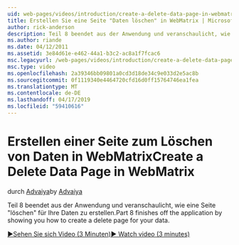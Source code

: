 ```yaml
---
uid: web-pages/videos/introduction/create-a-delete-data-page-in-webmatrix
title: Erstellen Sie eine Seite "Daten löschen" in WebMatrix | Microsoft-Dokumentation
author: rick-anderson
description: Teil 8 beendet aus der Anwendung und veranschaulicht, wie eine Seite "löschen" für Ihre Daten zu erstellen.
ms.author: riande
ms.date: 04/12/2011
ms.assetid: 3e84d61e-e462-44a1-b3c2-ac8a1f7fcac6
msc.legacyurl: /web-pages/videos/introduction/create-a-delete-data-page-in-webmatrix
msc.type: video
ms.openlocfilehash: 2a39346bb09801a0cd3d18de34c9e033d2e5ac8b
ms.sourcegitcommit: 0f1119340e4464720cfd16d0ff15764746ea1fea
ms.translationtype: MT
ms.contentlocale: de-DE
ms.lasthandoff: 04/17/2019
ms.locfileid: "59410616"
---
```

# <a name="create-a-delete-data-page-in-webmatrix"></a><span data-ttu-id="bdad6-103">Erstellen einer Seite zum Löschen von Daten in WebMatrix</span><span class="sxs-lookup"><span data-stu-id="bdad6-103">Create a Delete Data Page in WebMatrix</span></span>

<span data-ttu-id="bdad6-104">durch [Advaiya](https://twitter.com/Advaiyasolns)</span><span class="sxs-lookup"><span data-stu-id="bdad6-104">by [Advaiya](https://twitter.com/Advaiyasolns)</span></span>

<span data-ttu-id="bdad6-105">Teil 8 beendet aus der Anwendung und veranschaulicht, wie eine Seite "löschen" für Ihre Daten zu erstellen.</span><span class="sxs-lookup"><span data-stu-id="bdad6-105">Part 8 finishes off the application by showing you how to create a delete page for your data.</span></span>

[<span data-ttu-id="bdad6-106">&#9654;Sehen Sie sich Video (3 Minuten)</span><span class="sxs-lookup"><span data-stu-id="bdad6-106">&#9654; Watch video (3 minutes)</span></span>](https://channel9.msdn.com/Blogs/ASP-NET-Site-Videos/create-a-delete-data-page-in-webmatrix)
